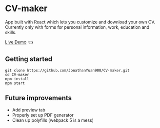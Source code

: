# CV-maker

App built with React which lets you customize and download your own CV. Currently only with forms for personal information, work, education and skills.

[Live Demo](https://jonathanyuan900.github.io/CV-maker/) :point_left:

## Getting started

```
git clone https://github.com/JonathanYuan900/CV-maker.git
cd CV-maker
npm install
npm start
```

## Future improvements

-   Add preview tab
-   Properly set up PDF generator
-   Clean up polyfills (webpack 5 is a mess)
